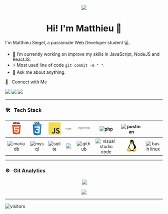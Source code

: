 <p  align="center"><img src="https://raw.githubusercontent.com/abhisheknaiidu/abhisheknaiidu/master/code.gif" width="450"/></p>

<h1 align="center"> Hi! I'm Matthieu 👋 </h1>

I'm Matthieu Siegel, a passionate Web Developer student 💻.

- 🔭 I’m currently working on improve my skills in JavaScript, NodeJS and ReactJS.
- ⚡ Most used line of code `git commit -m " "`.
- 💬 Ask me about anything.

🤝 &nbsp; Connect with Me

[<img src="https://img.shields.io/badge/linkedin-%230077B5.svg?&style=for-the-badge&logo=linkedin&logoColor=white" />](https://www.linkedin.com/in/matthieu-siegel-20120654/)
[<img src="https://img.shields.io/badge/instagram-%23E4405F.svg?style=for-the-badge&logo=Instagram&logoColor=white" />](https://www.instagram.com/matt.siegel/)
<a href="mailto:siegel.matthieu@gmail.com"><img src="https://img.shields.io/badge/Gmail-D14836?style=for-the-badge&logo=gmail&logoColor=white" /></a>


<hr>

### 🛠 &nbsp; Tech Stack

| <img src="https://raw.githubusercontent.com/devicons/devicon/master/icons/html5/html5-original-wordmark.svg" alt="html5" width="40"> | <img src="https://raw.githubusercontent.com/devicons/devicon/master/icons/css3/css3-original-wordmark.svg" alt="css3" width="40" height="45"/> | <img src="https://raw.githubusercontent.com/devicons/devicon/master/icons/javascript/javascript-original.svg" width="40"> | <img src="https://raw.githubusercontent.com/devicons/devicon/master/icons/nodejs/nodejs-original-wordmark.svg" width="40"> | <img src="https://raw.githubusercontent.com/devicons/devicon/master/icons/express/express-original-wordmark.svg" width="40"> | <img src="https://www.vectorlogo.zone/logos/php/php-ar21.svg" alt="php" width="40"> | <img src="https://www.vectorlogo.zone/logos/getpostman/getpostman-icon.svg" alt="postman" width="40"> | |
|:-:|:-:|:-:|:-:|:-:|:-:|:-:|:-:|
<img src="https://www.vectorlogo.zone/logos/mariadb/mariadb-ar21.svg" alt="mariadb" width="50"> | <img src="https://www.vectorlogo.zone/logos/mysql/mysql-ar21.svg" alt="mysql" width="40"> | <img src="https://www.vectorlogo.zone/logos/sqlite/sqlite-icon.svg" alt="sqlite" width="40"> | <img src="https://www.vectorlogo.zone/logos/git-scm/git-scm-icon.svg" width="40"> | <img src="https://www.vectorlogo.zone/logos/github/github-tile.svg" alt="github" width="40"> | <img src="https://www.vectorlogo.zone/logos/visualstudio_code/visualstudio_code-icon.svg" alt="visual studio code" width="40"> | <img src="https://raw.githubusercontent.com/devicons/devicon/master/icons/linux/linux-original.svg" alt="linux" width="40"> | <img src="https://www.vectorlogo.zone/logos/gnu_bash/gnu_bash-icon.svg" alt="bash linux" width="40">

<hr>

### ⚙️ &nbsp; Git Analytics
 
<p align="center">&nbsp;<img align="center" src="https://github-readme-stats.vercel.app/api/top-langs/?username=ImNotAOwl&theme=dark&layout=compact" width="410" /></p>
<p align="center"><img align="center" src="https://github-readme-stats.vercel.app/api?username=ImNotAOwl&theme=dark&show_icons=true" /></p>

------

![visitors](https://visitor-badge.laobi.icu/badge?page_id=ImNotAOwl)

<!--
**ImNotAOwl/ImNotAOwl** is a ✨ _special_ ✨ repository because its `README.md` (this file) appears on your GitHub profile.

Here are some ideas to get you started:

- 🔭 I’m currently working on ...
- 🌱 I’m currently learning ...
- 👯 I’m looking to collaborate on ...
- 🤔 I’m looking for help with ...
- 💬 Ask me about ...
- 📫 How to reach me: ...
- 😄 Pronouns: ...
- ⚡ Fun fact: ...
-->
